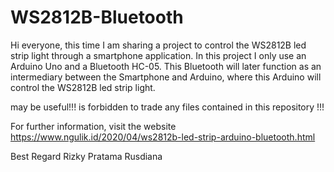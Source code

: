 # WS2812B-Bluetooth
Hi everyone, this time I am sharing a project to control the WS2812B led strip light through a smartphone application. In this project I only use an Arduino Uno and a Bluetooth HC-05. This Bluetooth will later function as an intermediary between the Smartphone and Arduino, where this Arduino will control the WS2812B led strip light.

may be useful!!!
is forbidden to trade any files contained in this repository !!!

For further information, visit the website https://www.ngulik.id/2020/04/ws2812b-led-strip-arduino-bluetooth.html

Best Regard
Rizky Pratama Rusdiana
